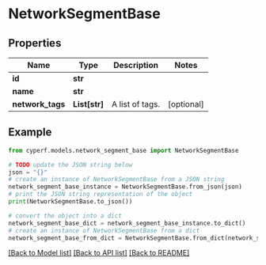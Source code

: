 # NetworkSegmentBase


## Properties

Name | Type | Description | Notes
------------ | ------------- | ------------- | -------------
**id** | **str** |  | 
**name** | **str** |  | 
**network_tags** | **List[str]** | A list of tags. | [optional] 

## Example

```python
from cyperf.models.network_segment_base import NetworkSegmentBase

# TODO update the JSON string below
json = "{}"
# create an instance of NetworkSegmentBase from a JSON string
network_segment_base_instance = NetworkSegmentBase.from_json(json)
# print the JSON string representation of the object
print(NetworkSegmentBase.to_json())

# convert the object into a dict
network_segment_base_dict = network_segment_base_instance.to_dict()
# create an instance of NetworkSegmentBase from a dict
network_segment_base_from_dict = NetworkSegmentBase.from_dict(network_segment_base_dict)
```
[[Back to Model list]](../README.md#documentation-for-models) [[Back to API list]](../README.md#documentation-for-api-endpoints) [[Back to README]](../README.md)


